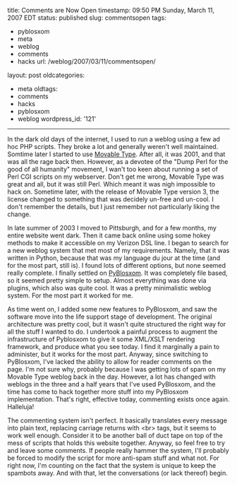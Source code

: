 title: Comments are Now Open
timestamp: 09:50 PM Sunday, March 11, 2007 EDT
status: published
slug: commentsopen
tags:
- pyblosxom
- meta
- weblog
- comments
- hacks
url: /weblog/2007/03/11/commentsopen/

layout: post
oldcategories:
- meta
oldtags:
- comments
- hacks
- pyblosxom
- weblog
wordpress_id: '121'

---

In the dark old days of the internet, I used to run a weblog using a few ad hoc PHP scripts.  They broke a lot and generally weren't well maintained.  Somtime later I started to use [Movable Type](http://www.movabletype.org/). After all, it was 2001, and that was all the rage back then.  However, as a devotee of the "Dump Perl for the good of all humanity" movement, I wan't too keen about running a set of Perl CGI scripts on my webserver.  Don't get me wrong, Movable Type was great and all, but it was still Perl.  Which meant it was nigh impossible to hack on.  Sometime later, with the release of Movable Type version 3, the license changed to something that was decidely un-free and un-cool.  I don't remember the details, but I just remember not particularly liking the change.

In late summer of 2003 I moved to Pittsburgh, and for a few months, my entire website went dark.  Then it came back online using some hokey methods to make it accessible on my Verizon DSL line.  I began to search for a new weblog system that met most of my requirements.  Namely, that it was written in Python, because that was my language du jour at the time (and for the most part, still is).  I found lots of different options, but none seemed really complete.  I finally settled on [PyBlosxom](http://pyblosxom.sourceforge.net/).  It was completely file based, so it seemed pretty simple to setup.  Almost everything was done via plugins, which also was quite cool.  It was a pretty minimalistic weblog system.  For the most part it worked for me.

As time went on, I added some new features to PyBlosxom, and saw the software move into the life support stage of development.  The original architecture was pretty cool, but it wasn't quite structured the right way for all the stuff I wanted to do.  I undertook a painful process to augment the infrastructure of Pyblosxom to give it some XML/XSLT rendering framework, and produce what you see today.  I find it marginally a pain to administer, but it works for the most part.  Anyway, since switching to PyBlosxom, I've lacked the ability to allow for reader comments on the page.  I'm not sure why, probably because I was getting lots of spam on my Movable Type weblog back in the day.  However, a lot has changed with  weblogs in the three and a half years that I've used PyBlosxom, and the time has come to hack together more stuff into my PyBlosxom implementation.  That's right, effective today, commenting exists once again.  Halleluja!

The commenting system isn't perfect.  It basically translates every message into plain text, replacing carriage returns with &lt;br&gt; tags, but it seems to work well enough.  Consider it to be another ball of duct tape on top of the mess of scripts that holds this website together.  Anyway, so feel free to try and leave some comments.  If people really hammer the system, I'll probably be forced to modify the script for more anti-spam stuff and what not.  For right now, I'm counting on the fact that the system is unique to keep the spambots away. And with that, let the conversations (or lack thereof) begin.
